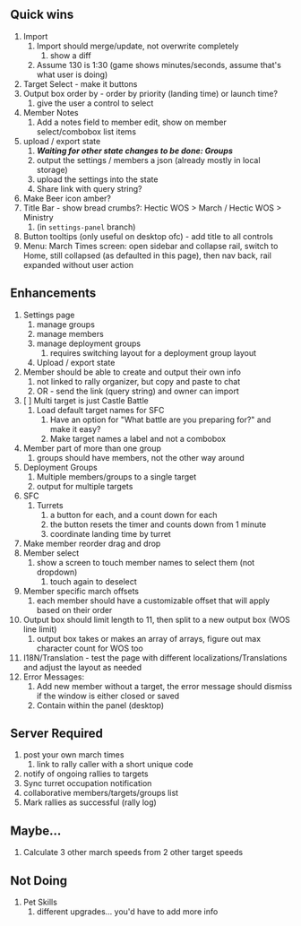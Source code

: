 ## Quick wins

1. Import
   1. Import should merge/update, not overwrite completely
      1. show a diff
   2. Assume 130 is 1:30 (game shows minutes/seconds, assume that's what user is doing)
2. Target Select - make it buttons
3. Output box order by - order by priority (landing time) or launch time?
   1. give the user a control to select
4. Member Notes
   1. Add a notes field to member edit, show on member select/combobox list items
5. upload / export state
   1. ***Waiting for other state changes to be done: Groups***
   2. output the settings / members a json (already mostly in local storage)
   3. upload the settings into the state
   4. Share link with query string?
6. Make Beer icon amber?
7. Title Bar - show bread crumbs?: Hectic WOS > March / Hectic WOS > Ministry
   1. (in `settings-panel` branch)
8. Button tooltips (only useful on desktop ofc) - add title to all controls
9. Menu: March Times screen: open sidebar and collapse rail, switch to Home, still collapsed (as defaulted in this page), then nav back, rail expanded without user action

## Enhancements

1. Settings page
   1. manage groups
   2. manage members
   3. manage deployment groups
      1. requires switching layout for a deployment group layout
   4. Upload / export state
2. Member should be able to create and output their own info
   1. not linked to rally organizer, but copy and paste to chat
   2. OR - send the link (query string) and owner can import
3. [ ] Multi target is just Castle Battle
   1. Load default target names for SFC
      1. Have an option for "What battle are you preparing for?" and make it easy?
      2. Make target names a label and not a combobox
4. Member part of more than one group
   1. groups should have members, not the other way around
5. Deployment Groups
   1. Multiple members/groups to a single target
   2. output for multiple targets
6. SFC
   1. Turrets
      1. a button for each, and a count down for each
      2. the button resets the timer and counts down from 1 minute
      3. coordinate landing time by turret
7. Make member reorder drag and drop
8. Member select
   1. show a screen to touch member names to select them (not dropdown)
      1. touch again to deselect
9. Member specific march offsets
   1. each member should have a customizable offset that will apply based on their order
10. Output box should limit length to 11, then split to a new output box (WOS line limit)
    1. output box takes or makes an array of arrays, figure out max character count for WOS too
11. I18N/Translation - test the page with different localizations/Translations and adjust the layout as needed
12. Error Messages:
    1. Add new member without a target, the error message should dismiss if the window is either closed or saved
    2. Contain within the panel (desktop)

## Server Required

1. post your own march times
   1. link to rally caller with a short unique code
2. notify of ongoing rallies to targets
3. Sync turret occupation notification
4. collaborative members/targets/groups list
5. Mark rallies as successful (rally log)

## Maybe...

1. Calculate 3 other march speeds from 2 other target speeds

## Not Doing

1. Pet Skills
   1. different upgrades... you'd have to add more info
